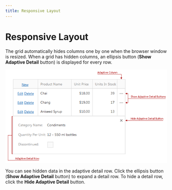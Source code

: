 ```yaml
---
title: Responsive Layout
---
```

# Responsive Layout
The grid automatically hides columns one by one when the browser window is resized. When a grid has hidden columns, an ellipsis button (**Show Adaptive Detail** button) is displayed for every row.

![Adaptivity_HideShowButtons](../../../images/Img11318.png)

You can see hidden data in the adaptive detail row. Click the ellipsis button (**Show Adaptive Detail** button) to expand a detail row. To hide a detail row, click the **Hide Adaptive Detail** button.